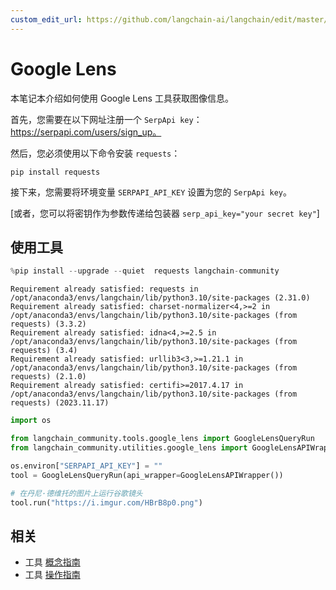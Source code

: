 ```yaml
---
custom_edit_url: https://github.com/langchain-ai/langchain/edit/master/docs/docs/integrations/tools/google_lens.ipynb
---
```


# Google Lens

本笔记本介绍如何使用 Google Lens 工具获取图像信息。

首先，您需要在以下网址注册一个 `SerpApi key`： https://serpapi.com/users/sign_up。

然后，您必须使用以下命令安装 `requests`：

`pip install requests`

接下来，您需要将环境变量 `SERPAPI_API_KEY` 设置为您的 `SerpApi key`。

[或者，您可以将密钥作为参数传递给包装器 `serp_api_key="your secret key"`]

## 使用工具


```python
%pip install --upgrade --quiet  requests langchain-community
```
```output
Requirement already satisfied: requests in /opt/anaconda3/envs/langchain/lib/python3.10/site-packages (2.31.0)
Requirement already satisfied: charset-normalizer<4,>=2 in /opt/anaconda3/envs/langchain/lib/python3.10/site-packages (from requests) (3.3.2)
Requirement already satisfied: idna<4,>=2.5 in /opt/anaconda3/envs/langchain/lib/python3.10/site-packages (from requests) (3.4)
Requirement already satisfied: urllib3<3,>=1.21.1 in /opt/anaconda3/envs/langchain/lib/python3.10/site-packages (from requests) (2.1.0)
Requirement already satisfied: certifi>=2017.4.17 in /opt/anaconda3/envs/langchain/lib/python3.10/site-packages (from requests) (2023.11.17)
```

```python
import os

from langchain_community.tools.google_lens import GoogleLensQueryRun
from langchain_community.utilities.google_lens import GoogleLensAPIWrapper

os.environ["SERPAPI_API_KEY"] = ""
tool = GoogleLensQueryRun(api_wrapper=GoogleLensAPIWrapper())
```


```python
# 在丹尼·德维托的图片上运行谷歌镜头
tool.run("https://i.imgur.com/HBrB8p0.png")
```

## 相关

- 工具 [概念指南](/docs/concepts/#tools)
- 工具 [操作指南](/docs/how_to/#tools)
